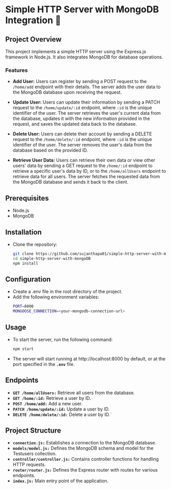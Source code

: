 # Simple HTTP Server with MongoDB Integration 🚀

## Project Overview

This project implements a simple HTTP server using the Express.js framework in Node.js. It also integrates MongoDB for database operations.

### Features

- **Add User:** Users can register by sending a POST request to the `/home/add` endpoint with their details. The server adds the user data to the MongoDB database upon receiving the request.

- **Update User:** Users can update their information by sending a PATCH request to the `/home/update/:id` endpoint, where `:id` is the unique identifier of the user. The server retrieves the user's current data from the database, updates it with the new information provided in the request, and saves the updated data back to the database.

- **Delete User:** Users can delete their account by sending a DELETE request to the `/home/delete/:id` endpoint, where `:id` is the unique identifier of the user. The server removes the user's data from the database based on the provided ID.

- **Retrieve User Data:** Users can retrieve their own data or view other users' data by sending a GET request to the `/home/:id` endpoint to retrieve a specific user's data by ID, or to the `/home/allUsers` endpoint to retrieve data for all users. The server fetches the requested data from the MongoDB database and sends it back to the client.


## Prerequisites

- Node.js
- MongoDB

## Installation

 - Clone the repository:

   ```bash
   git clone https://github.com/sujanthapa01/simple-http-server-with-mongoDB.git  
   cd simple-http-server-with-mongoDB
   npm install

   ```

## Configuration

-  Create a .env file in the root directory of the project.
- Add the following environment variables:
   ```bash
  PORT=8000
  MONGOOSE_CONNECTION=<your-mongodb-connection-url>

   ```
## Usage

- To start the server, run the following command:

  ```bash
  npm start

  ```
- The server will start running at http://localhost:8000 by default, or at the port specified in the **`.env`** file. 

## Endpoints

- **`GET /home/allUsers:`** Retrieve all users from the database.
- **`GET /home/:id:`** Retrieve a user by ID.
- **`POST /home/add:`** Add a new user.
- **`PATCH /home/update/:id:`** Update a user by ID.
- **`DELETE /home/delete/:id:`** Delete a user by ID.`

## Project Structure

- **`connection.js:`** Establishes a connection to the MongoDB database.
- **`models/model.js:`** Defines the MongoDB schema and model for the Testusers collection.
- **`controller/controller.js:`** Contains controller functions for handling HTTP requests.
- **`router/router.js:`** Defines the Express router with routes for various endpoints.
- **`index.js:`** Main entry point of the application.
